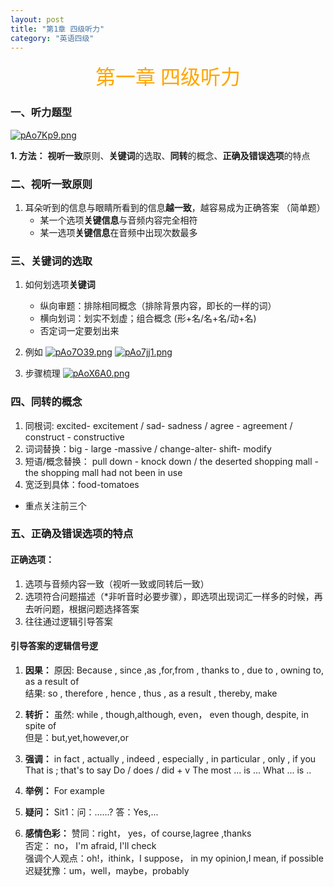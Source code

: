 ```yaml
---
layout: post
title: "第1章 四级听力"
category: "英语四级"
---
```


<center><font size = 6 face = "楷体" color = orange>第一章 四级听力</font></center>

### 一、听力题型
[![pAo7Kp9.png](https://s21.ax1x.com/2024/12/04/pAo7Kp9.png)](https://imgse.com/i/pAo7Kp9)

**1. 方法：** **视听一致**原则、**关键词**的选取、**同转**的概念、**正确及错误选项**的特点

### 二、视听一致原则
1. 耳朵听到的信息与眼睛所看到的信息**越一致**，越容易成为正确答案 （简单题）
   - 某一个选项**关键信息**与音频内容完全相符
   - 某一选项**关键信息**在音频中出现次数最多

### 三、关键词的选取
1. 如何划选项**关键词**
   - 纵向审题：排除相同概念（排除背景内容，即长的一样的词）
   - 横向划词：划实不划虚；组合概念 (形+名/名+名/动+名)
   - 否定词一定要划出来
2. 例如
[![pAo7O39.png](https://s21.ax1x.com/2024/12/05/pAo7O39.png)](https://imgse.com/i/pAo7O39)
[![pAo7jj1.png](https://s21.ax1x.com/2024/12/05/pAo7jj1.png)](https://imgse.com/i/pAo7jj1)

3. 步骤梳理
[![pAoX6A0.png](https://s21.ax1x.com/2024/12/05/pAoX6A0.png)](https://imgse.com/i/pAoX6A0)

### 四、同转的概念
1. 同根词: excited- excitement / sad- sadness / agree - agreement / construct - constructive
2. 词词替换：big - large -massive / change-alter- shift- modify
3. 短语/概念替换： pull down - knock down / the deserted shopping mall - the shopping mall had not been in use
4. 宽泛到具体：food-tomatoes
- 重点关注前三个

### 五、正确及错误选项的特点
#### 正确选项：
1. 选项与音频内容一致（视听一致或同转后一致）
2. 选项符合问题描述（*非听音时必要步骤），即选项出现词汇一样多的时候，再去听问题，根据问题选择答案
3. 往往通过逻辑引导答案

#### 引导答案的逻辑信号逻
1. **因果：**
原因: Because , since ,as ,for,from , thanks to , due to , owning to, as a result of  
结果: so , therefore , hence , thus , as a result , thereby, make

2. **转折：**
虽然: while , though,although, even， even though, despite, in spite of  
但是：but,yet,however,or  

3. **强调：**
in fact , actually , indeed , especially , in particular , only , if you  
That is ; that's to say
Do / does / did + v
The most ... is ...
What ... is ..

4. **举例：**
For example

5. **疑问：**
Sit1：问：......? 答：Yes,...

6. **感情色彩：**
赞同：right， yes，of course,lagree ,thanks  
否定： no， I'm afraid, I'll check  
强调个人观点：oh!，ithink，I suppose， in my opinion,I mean, if possible  
迟疑犹豫：um，well，maybe，probably
